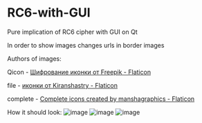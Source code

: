 # RC6-with-GUI
Pure implication of RC6 cipher with GUI on Qt 

In order to show images changes urls in border images

Authors of images:

Qicon -  <a href="https://www.flaticon.com/ru/free-icons/" title="шифрование иконки">Шифрование иконки от Freepik - Flaticon</a>

file  -  <a href="https://www.flaticon.com/ru/free-icons/" title=" иконки"> иконки от Kiranshastry - Flaticon</a>

complete  -  <a href="https://www.flaticon.com/free-icons/complete" title="complete icons">Complete icons created by manshagraphics - Flaticon</a>

How it should look:
![image](https://user-images.githubusercontent.com/113096319/208264789-9dba8f5e-dee4-475c-9c21-a08800cb5984.png)
![image](https://user-images.githubusercontent.com/113096319/208264879-ea3b0835-f9a5-42bc-8810-5aef0db47bde.png)
![image](https://user-images.githubusercontent.com/113096319/208264927-3476be6e-e9dd-43c5-beaf-ab8c31cc916d.png)
